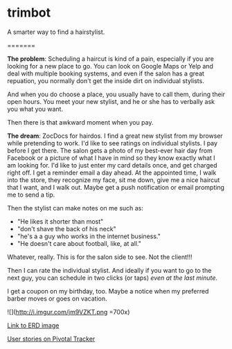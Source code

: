 trimbot
=======

A smarter way to find a hairstylist.


=======


**The problem**: Scheduling a haircut is kind of a pain, especially if you are looking for a new place to go. You can look on Google Maps or Yelp and deal with multiple booking systems, and even if the salon has a great repuation, you normally don't get the inside dirt on individual stylists. 

And when you do choose a place, you usually have to call them, during their open hours. You meet your new stylist, and he or she has to verbally ask you what you want. 

Then there is that awkward moment when you pay.

**The dream**: ZocDocs for hairdos. I find a great new stylist from my browser while pretending to work. I'd like to see ratings on individual stylists. I pay before I get there. The salon gets a photo of my best-ever hair day from Facebook or a picture of what I have in mind so they know exactly what I am looking for. I'd like to just enter my card details once, and get charged right off. I get a reminder email a day ahead. At the appointed time, I walk into the store, they recognize my face, sit me down, give me a nice haircut that I want, and I walk out. Maybe get a push notification or email prompting me to send a tip. 

Then the stylist can make notes on me such as:
 
* "He likes it shorter than most"
* "don't shave the back of his neck"
*  "he's a a guy who works in the internet business."
*  "He doesn't care about football, like, at all."

Whatever, really. This is for the salon side to see. Not the client!!! 

Then I can rate the individual stylist. And ideally if you want to go to the next guy, you can schedule in two clicks (or taps) *even at the last minute*.

I get a coupon on my birthday, too. Maybe a notice when my preferred barber moves or goes on vacation. 

![](http://i.imgur.com/jm9VZKT.png =700x)

[Link to ERD image](http://i.imgur.com/jm9VZKT.png)

[User stories on Pivotal Tracker](https://www.pivotaltracker.com/s/projects/1045140)












